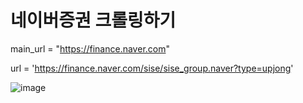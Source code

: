 # 네이버증권 크롤링하기

main_url = "https://finance.naver.com"

url = 'https://finance.naver.com/sise/sise_group.naver?type=upjong'

![image](https://github.com/dydrb/Mini_prj/assets/105268330/f6632537-8148-45e1-a33d-008e09fea044)

